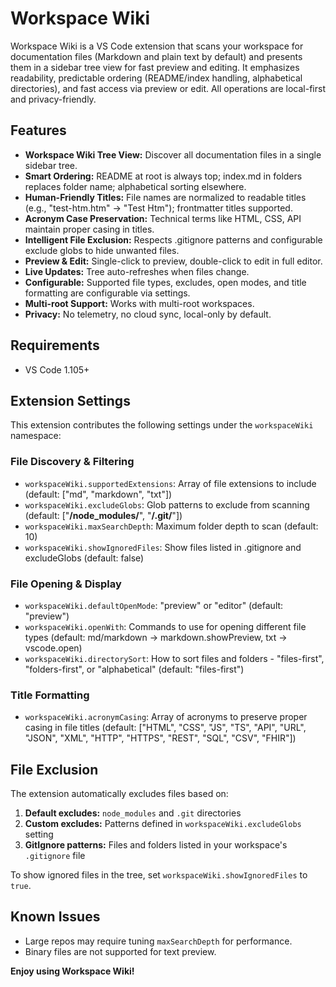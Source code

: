 # Workspace Wiki

Workspace Wiki is a VS Code extension that scans your workspace for documentation files (Markdown and plain text by default) and presents them in a sidebar tree view for fast preview and editing. It emphasizes readability, predictable ordering (README/index handling, alphabetical directories), and fast access via preview or edit. All operations are local-first and privacy-friendly.

## Features

- **Workspace Wiki Tree View:** Discover all documentation files in a single sidebar tree.
- **Smart Ordering:** README at root is always top; index.md in folders replaces folder name; alphabetical sorting elsewhere.
- **Human-Friendly Titles:** File names are normalized to readable titles (e.g., "test-htm.htm" → "Test Htm"); frontmatter titles supported.
- **Acronym Case Preservation:** Technical terms like HTML, CSS, API maintain proper casing in titles.
- **Intelligent File Exclusion:** Respects .gitignore patterns and configurable exclude globs to hide unwanted files.
- **Preview & Edit:** Single-click to preview, double-click to edit in full editor.
- **Live Updates:** Tree auto-refreshes when files change.
- **Configurable:** Supported file types, excludes, open modes, and title formatting are configurable via settings.
- **Multi-root Support:** Works with multi-root workspaces.
- **Privacy:** No telemetry, no cloud sync, local-only by default.

## Requirements

- VS Code 1.105+

## Extension Settings

This extension contributes the following settings under the `workspaceWiki` namespace:

### File Discovery & Filtering

- `workspaceWiki.supportedExtensions`: Array of file extensions to include (default: ["md", "markdown", "txt"])
- `workspaceWiki.excludeGlobs`: Glob patterns to exclude from scanning (default: ["**/node_modules/**", "**/.git/**"])
- `workspaceWiki.maxSearchDepth`: Maximum folder depth to scan (default: 10)
- `workspaceWiki.showIgnoredFiles`: Show files listed in .gitignore and excludeGlobs (default: false)

### File Opening & Display

- `workspaceWiki.defaultOpenMode`: "preview" or "editor" (default: "preview")
- `workspaceWiki.openWith`: Commands to use for opening different file types (default: md/markdown → markdown.showPreview, txt → vscode.open)
- `workspaceWiki.directorySort`: How to sort files and folders - "files-first", "folders-first", or "alphabetical" (default: "files-first")

### Title Formatting

- `workspaceWiki.acronymCasing`: Array of acronyms to preserve proper casing in file titles (default: ["HTML", "CSS", "JS", "TS", "API", "URL", "JSON", "XML", "HTTP", "HTTPS", "REST", "SQL", "CSV", "FHIR"])

## File Exclusion

The extension automatically excludes files based on:

1. **Default excludes:** `node_modules` and `.git` directories
2. **Custom excludes:** Patterns defined in `workspaceWiki.excludeGlobs` setting
3. **GitIgnore patterns:** Files and folders listed in your workspace's `.gitignore` file

To show ignored files in the tree, set `workspaceWiki.showIgnoredFiles` to `true`.

## Known Issues

- Large repos may require tuning `maxSearchDepth` for performance.
- Binary files are not supported for text preview.

**Enjoy using Workspace Wiki!**

